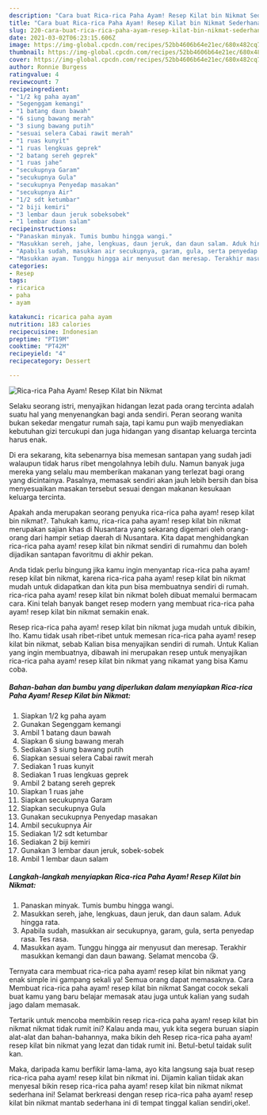 ```yaml
---
description: "Cara buat Rica-rica Paha Ayam! Resep Kilat bin Nikmat Sederhana dan Mudah Dibuat"
title: "Cara buat Rica-rica Paha Ayam! Resep Kilat bin Nikmat Sederhana dan Mudah Dibuat"
slug: 220-cara-buat-rica-rica-paha-ayam-resep-kilat-bin-nikmat-sederhana-dan-mudah-dibuat
date: 2021-03-02T06:23:15.606Z
image: https://img-global.cpcdn.com/recipes/52bb4606b64e21ec/680x482cq70/rica-rica-paha-ayam-resep-kilat-bin-nikmat-foto-resep-utama.jpg
thumbnail: https://img-global.cpcdn.com/recipes/52bb4606b64e21ec/680x482cq70/rica-rica-paha-ayam-resep-kilat-bin-nikmat-foto-resep-utama.jpg
cover: https://img-global.cpcdn.com/recipes/52bb4606b64e21ec/680x482cq70/rica-rica-paha-ayam-resep-kilat-bin-nikmat-foto-resep-utama.jpg
author: Ronnie Burgess
ratingvalue: 4
reviewcount: 7
recipeingredient:
- "1/2 kg paha ayam"
- "Segenggam kemangi"
- "1 batang daun bawah"
- "6 siung bawang merah"
- "3 siung bawang putih"
- "sesuai selera Cabai rawit merah"
- "1 ruas kunyit"
- "1 ruas lengkuas geprek"
- "2 batang sereh geprek"
- "1 ruas jahe"
- "secukupnya Garam"
- "secukupnya Gula"
- "secukupnya Penyedap masakan"
- "secukupnya Air"
- "1/2 sdt ketumbar"
- "2 biji kemiri"
- "3 lembar daun jeruk sobeksobek"
- "1 lembar daun salam"
recipeinstructions:
- "Panaskan minyak. Tumis bumbu hingga wangi."
- "Masukkan sereh, jahe, lengkuas, daun jeruk, dan daun salam. Aduk hingga rata."
- "Apabila sudah, masukkan air secukupnya, garam, gula, serta penyedap rasa. Tes rasa."
- "Masukkan ayam. Tunggu hingga air menyusut dan meresap. Terakhir masukkan kemangi dan daun bawang. Selamat mencoba 😘."
categories:
- Resep
tags:
- ricarica
- paha
- ayam

katakunci: ricarica paha ayam 
nutrition: 183 calories
recipecuisine: Indonesian
preptime: "PT19M"
cooktime: "PT42M"
recipeyield: "4"
recipecategory: Dessert

---
```



![Rica-rica Paha Ayam! Resep Kilat bin Nikmat](https://img-global.cpcdn.com/recipes/52bb4606b64e21ec/680x482cq70/rica-rica-paha-ayam-resep-kilat-bin-nikmat-foto-resep-utama.jpg)

Selaku seorang istri, menyajikan hidangan lezat pada orang tercinta adalah suatu hal yang menyenangkan bagi anda sendiri. Peran seorang  wanita bukan sekedar mengatur rumah saja, tapi kamu pun wajib menyediakan kebutuhan gizi tercukupi dan juga hidangan yang disantap keluarga tercinta harus enak.

Di era  sekarang, kita sebenarnya bisa memesan santapan yang sudah jadi walaupun tidak harus ribet mengolahnya lebih dulu. Namun banyak juga mereka yang selalu mau memberikan makanan yang terlezat bagi orang yang dicintainya. Pasalnya, memasak sendiri akan jauh lebih bersih dan bisa menyesuaikan masakan tersebut sesuai dengan makanan kesukaan keluarga tercinta. 



Apakah anda merupakan seorang penyuka rica-rica paha ayam! resep kilat bin nikmat?. Tahukah kamu, rica-rica paha ayam! resep kilat bin nikmat merupakan sajian khas di Nusantara yang sekarang digemari oleh orang-orang dari hampir setiap daerah di Nusantara. Kita dapat menghidangkan rica-rica paha ayam! resep kilat bin nikmat sendiri di rumahmu dan boleh dijadikan santapan favoritmu di akhir pekan.

Anda tidak perlu bingung jika kamu ingin menyantap rica-rica paha ayam! resep kilat bin nikmat, karena rica-rica paha ayam! resep kilat bin nikmat mudah untuk didapatkan dan kita pun bisa membuatnya sendiri di rumah. rica-rica paha ayam! resep kilat bin nikmat boleh dibuat memalui bermacam cara. Kini telah banyak banget resep modern yang membuat rica-rica paha ayam! resep kilat bin nikmat semakin enak.

Resep rica-rica paha ayam! resep kilat bin nikmat juga mudah untuk dibikin, lho. Kamu tidak usah ribet-ribet untuk memesan rica-rica paha ayam! resep kilat bin nikmat, sebab Kalian bisa menyajikan sendiri di rumah. Untuk Kalian yang ingin membuatnya, dibawah ini merupakan resep untuk menyajikan rica-rica paha ayam! resep kilat bin nikmat yang nikamat yang bisa Kamu coba.

<!--inarticleads1-->

##### Bahan-bahan dan bumbu yang diperlukan dalam menyiapkan Rica-rica Paha Ayam! Resep Kilat bin Nikmat:

1. Siapkan 1/2 kg paha ayam
1. Gunakan Segenggam kemangi
1. Ambil 1 batang daun bawah
1. Siapkan 6 siung bawang merah
1. Sediakan 3 siung bawang putih
1. Siapkan sesuai selera Cabai rawit merah
1. Sediakan 1 ruas kunyit
1. Sediakan 1 ruas lengkuas geprek
1. Ambil 2 batang sereh geprek
1. Siapkan 1 ruas jahe
1. Siapkan secukupnya Garam
1. Siapkan secukupnya Gula
1. Gunakan secukupnya Penyedap masakan
1. Ambil secukupnya Air
1. Sediakan 1/2 sdt ketumbar
1. Sediakan 2 biji kemiri
1. Gunakan 3 lembar daun jeruk, sobek-sobek
1. Ambil 1 lembar daun salam




<!--inarticleads2-->

##### Langkah-langkah menyiapkan Rica-rica Paha Ayam! Resep Kilat bin Nikmat:

1. Panaskan minyak. Tumis bumbu hingga wangi.
1. Masukkan sereh, jahe, lengkuas, daun jeruk, dan daun salam. Aduk hingga rata.
1. Apabila sudah, masukkan air secukupnya, garam, gula, serta penyedap rasa. Tes rasa.
1. Masukkan ayam. Tunggu hingga air menyusut dan meresap. Terakhir masukkan kemangi dan daun bawang. Selamat mencoba 😘.




Ternyata cara membuat rica-rica paha ayam! resep kilat bin nikmat yang enak simple ini gampang sekali ya! Semua orang dapat memasaknya. Cara Membuat rica-rica paha ayam! resep kilat bin nikmat Sangat cocok sekali buat kamu yang baru belajar memasak atau juga untuk kalian yang sudah jago dalam memasak.

Tertarik untuk mencoba membikin resep rica-rica paha ayam! resep kilat bin nikmat nikmat tidak rumit ini? Kalau anda mau, yuk kita segera buruan siapin alat-alat dan bahan-bahannya, maka bikin deh Resep rica-rica paha ayam! resep kilat bin nikmat yang lezat dan tidak rumit ini. Betul-betul taidak sulit kan. 

Maka, daripada kamu berfikir lama-lama, ayo kita langsung saja buat resep rica-rica paha ayam! resep kilat bin nikmat ini. Dijamin kalian tiidak akan menyesal bikin resep rica-rica paha ayam! resep kilat bin nikmat nikmat sederhana ini! Selamat berkreasi dengan resep rica-rica paha ayam! resep kilat bin nikmat mantab sederhana ini di tempat tinggal kalian sendiri,oke!.

